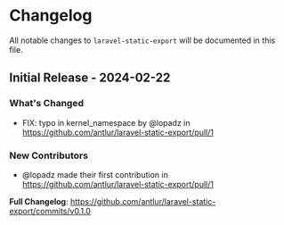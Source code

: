 # Changelog

All notable changes to `laravel-static-export` will be documented in this file.

## Initial Release - 2024-02-22

### What's Changed

* FIX: typo in kernel_namespace by @lopadz in https://github.com/antlur/laravel-static-export/pull/1

### New Contributors

* @lopadz made their first contribution in https://github.com/antlur/laravel-static-export/pull/1

**Full Changelog**: https://github.com/antlur/laravel-static-export/commits/v0.1.0
